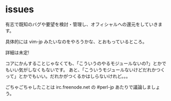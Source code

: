 issues
======

有志で既知のバグや要望を検討・管理し、オフィシャルへの還元をしていきます。

具体的には vim-jp みたいなのをやろうかな、とおもっているところ。

詳細は未定!

コアにかんすることじゃなくても、「こういうのやるモジュールないの?」とかでもいい気がしなくもないです。
あと、「こういうモジュールないけどだれかつくって」とかでもいい。だれかがつくるかはしらないけれど。。。

ごちゃごちゃしたことは irc.freenode.net の #perl-jp あたりで議論しましょう。
